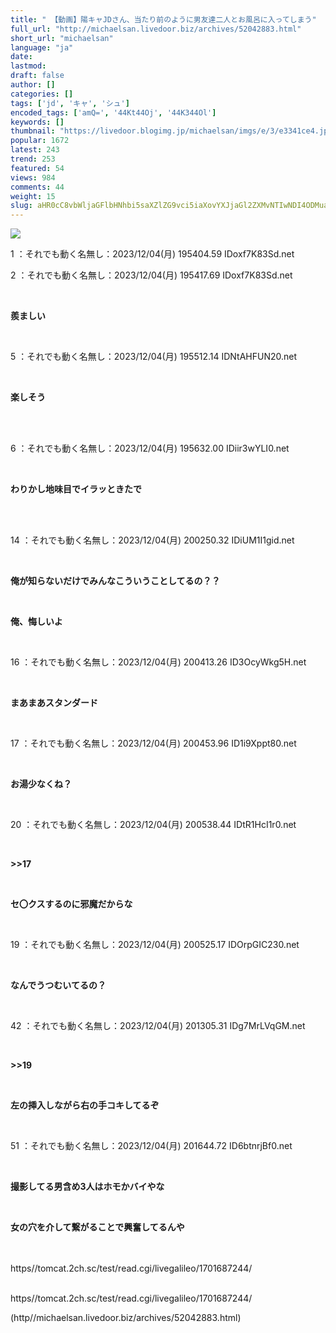 ```yaml
---
title: " 【動画】陽キャJDさん、当たり前のように男友達二人とお風呂に入ってしまう"
full_url: "http://michaelsan.livedoor.biz/archives/52042883.html"
short_url: "michaelsan"
language: "ja"
date: 
lastmod: 
draft: false
author: []
categories: []
tags: ['jd', 'キャ', 'シュ']
encoded_tags: ['amQ=', '44Kt44Oj', '44K344Ol']
keywords: []
thumbnail: "https://livedoor.blogimg.jp/michaelsan/imgs/e/3/e3341ce4.jpg"
popular: 1672
latest: 243
trend: 253
featured: 54
views: 984
comments: 44
weight: 15
slug: aHR0cC8vbWljaGFlbHNhbi5saXZlZG9vci5iaXovYXJjaGl2ZXMvNTIwNDI4ODMuaHRtbA==
---
```


![](https://livedoor.blogimg.jp/michaelsan/imgs/e/3/e3341ce4.jpg)

<div><p>1 ：それでも動く名無し：2023/12/04(月) 195404.59 IDoxf7K83Sd.net</p><p>2 ：それでも動く名無し：2023/12/04(月) 195417.69 IDoxf7K83Sd.net</p><br><b><p>羨ましい</p></b><br><p>5 ：それでも動く名無し：2023/12/04(月) 195512.14 IDNtAHFUN20.net</p><br><b><p>楽しそう<br></p><br></b><br><p>6 ：それでも動く名無し：2023/12/04(月) 195632.00 IDiir3wYLI0.net</p><br><b><p>わりかし地味目でイラッときたで</p><br></b><br><p>14 ：それでも動く名無し：2023/12/04(月) 200250.32 IDiUM1I1gid.net</p><br><p><b><p>俺が知らないだけでみんなこういうことしてるの？？</p></b></p><p><b><p><br></p></b></p><b><p>俺、悔しいよ</p></b><br><p>16 ：それでも動く名無し：2023/12/04(月) 200413.26 ID3OcyWkg5H.net</p><br><b><p>まあまあスタンダード</p></b><br><p>17 ：それでも動く名無し：2023/12/04(月) 200453.96 ID1i9Xppt80.net</p><br><b><p>お湯少なくね？</p></b><br><p>20 ：それでも動く名無し：2023/12/04(月) 200538.44 IDtR1HcI1r0.net</p><br><p><p><b>>>17</b></p></p><p><p><b><br></b></p></p><p><b>セ〇クスするのに邪魔だからな</b><br></p><br><p>19 ：それでも動く名無し：2023/12/04(月) 200525.17 IDOrpGIC230.net</p><br><b><p>なんでうつむいてるの？</p></b><br><p>42 ：それでも動く名無し：2023/12/04(月) 201305.31 IDg7MrLVqGM.net</p><br><p><b><p>>>19</p></b></p><p><b><p><br></p></b></p><b><p>左の挿入しながら右の手コキしてるぞ</p></b><br><p>51 ：それでも動く名無し：2023/12/04(月) 201644.72 ID6btnrjBf0.net</p><br><p><b><p>撮影してる男含め3人はホモかバイやな</p></b></p><p><b><p><br></p></b></p><b><p>女の穴を介して繋がることで興奮してるんや</p><br></b><br>https//tomcat.2ch.sc/test/read.cgi/livegalileo/1701687244/<br><br clear='all'> <p id='a6850dc6aefc0d5bbff2bea180d92d89'> </p> <p id='a6850dc6aefc0d5bbff2bea180d92d89'> </p> <p class='alistcloud-container-6795'></p> <p>https//tomcat.2ch.sc/test/read.cgi/livegalileo/1701687244/</p></div>

(http//michaelsan.livedoor.biz/archives/52042883.html)
